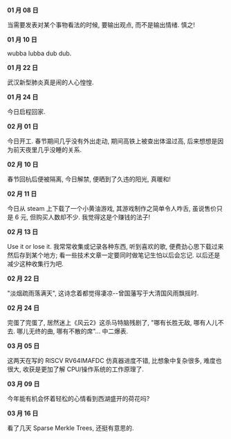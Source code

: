 **01 月 08 日**

当需要发表对某个事物看法的时候, 要输出观点, 而不是输出情绪. 慎之!

**01 月 10 日**

wubba lubba dub dub.

**01 月 22 日**

武汉新型肺炎真是闹的人心惶惶.

**01 月 24 日**

今日启程回家.

**02 月 01 日**

今日开工. 春节期间几乎没有外出走动, 期间高铁上被查出体温过高, 后来想想是因为前天夜里几乎没睡的关系.

**02 月 10 日**

春节回杭后便被隔离, 今日解禁, 便晒到了久违的阳光, 真暖和!

**02 月 11 日**

今日从 steam 上下载了一个小黄油游戏, 其游戏制作之简单令人咋舌, 虽说售价只是 6 元, 但购买人数却不少. 我觉得这是个赚钱的法子!

**02 月 13 日**

Use it or lose it. 我常常收集或记录各种东西, 听到喜欢的歌, 便费劲心思下载过来然后存到某个地方; 看一些技术文章一定要同时做笔记生怕以后会忘记. 以后还是减少这种收集行为吧.

**02 月 22 日**

"淡烟疏雨落满天", 这诗念着都觉得凄凉--曾国藩写于大清国风雨飘摇时.

**02 月 24 日**

完蛋了完蛋了, 居然迷上《风云2》这杀马特脑残剧了, "哪有长胜无敌, 哪有人儿不去. 哪儿无终的曲, 哪有不散的席"... 中二爆表.

**03 月 05 日**

这两天在写的 RISCV RV64IMAFDC 仿真器进度不错, 比想象中复杂很多, 难度也很大, 收获是更加了解 CPU/操作系统的工作原理了.

**03 月 09 日**

今年能有机会怀着轻松的心情看到西湖盛开的荷花吗?

**03 月 16 日**

看了几天 Sparse Merkle Trees, 还挺有意思的.
